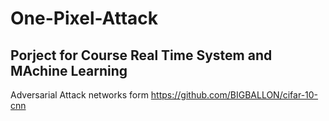 # One-Pixel-Attack
## Porject for Course Real Time System and MAchine Learning
Adversarial Attack
networks form https://github.com/BIGBALLON/cifar-10-cnn


